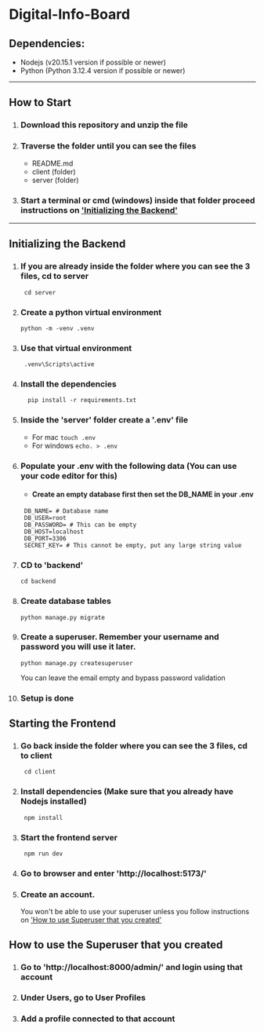 # Digital-Info-Board
## Dependencies: 
  - Nodejs (v20.15.1 version if possible or newer)
  - Python (Python 3.12.4 version if possible or newer)
---
## How to Start
  1. ### Download this repository and unzip the file
  2. ### Traverse the folder until you can see the files
      - README.md
      - client (folder)
      - server (folder)
  3. ### Start a terminal or cmd (windows) inside that folder proceed instructions on ['Initializing the Backend'](.#initializing-the-backend)
---
## Initializing the Backend
  1. ### If you are already inside the folder where you can see the 3 files, cd to server
          cd server
  2. ### Create a python virtual environment
         python -m -venv .venv
  3. ### Use that virtual environment
          .venv\Scripts\active
  4. ### Install the dependencies
           pip install -r requirements.txt
  5. ### Inside the 'server' folder create a '.env' file
       - For mac `touch .env`
       - For windows `echo. > .env`
  6. ### Populate your .env with the following data (You can use your code editor for this)
       - #### Create an empty database first then set the DB_NAME in your .env
       ```
        DB_NAME= # Database name
        DB_USER=root
        DB_PASSWORD= # This can be empty
        DB_HOST=localhost
        DB_PORT=3306
        SECRET_KEY= # This cannot be empty, put any large string value
  7. ### CD to 'backend'
         cd backend
  8. ### Create database tables
         python manage.py migrate
  10. ### Create a superuser. Remember your username and password you will use it later.
          python manage.py createsuperuser
      You can leave the email empty and bypass password validation
  11. ### Setup is done
## Starting the Frontend
  1. ### Go back inside the folder where you can see the 3 files, cd to client
          cd client
  2. ### Install dependencies (Make sure that you already have Nodejs installed)
          npm install
  3. ### Start the frontend server
          npm run dev
  4. ### Go to browser and enter 'http://localhost:5173/'
  5. ### Create an account.
     You won't be able to use your superuser unless you follow instructions on ['How to use Superuser that you created'](#how-to-use-the-superuser-that-you-created)
## How to use the Superuser that you created
  1. ### Go to 'http://localhost:8000/admin/' and login using that account
  2. ### Under Users, go to User Profiles
  3. ### Add a profile connected to that account
